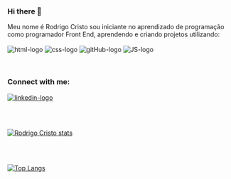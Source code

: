 ### Hi there 👋

Meu nome é Rodrigo Cristo sou iniciante no aprendizado de programação como programador Front End, aprendendo e criando projetos utilizando:
<br>
<br>
<img src="https://img.shields.io/badge/HTML5-E34F26?style=for-the-badge&logo=html5&logoColor=white" alt="html-logo"/>
<img src="https://img.shields.io/badge/CSS3-1572B6?style=for-the-badge&logo=css3&logoColor=white" alt="css-logo"/>
<img src="https://img.shields.io/badge/GitHub-100000?style=for-the-badge&logo=github&logoColor=white" alt="gitHub-logo"/>
<img src="https://img.shields.io/badge/JavaScript-F7DF1E?style=for-the-badge&logo=javascript&logoColor=black" alt="JS-logo"/>


<br>



### Connect with me:

<p>
  <a href="https://www.linkedin.com/in/rodrigo-moreira-scudeler-cri-2724a930/">
    <img src="https://img.shields.io/badge/LinkedIn-0077B5?style=for-the-badge&logo=linkedin&logoColor=white" alt="linkedin-logo"/>
  </a>
  </p>
  
  
  <br>
  <br>
  
  [![Rodrigo Cristo stats](https://github-readme-stats.vercel.app/api?username=cristorodrigo)](https://github.com/anuraghazra/github-readme-stats)

<br>
  <br>
  
  [![Top Langs](https://github-readme-stats.vercel.app/api/top-langs/?username=cristorodrigo)](https://github.com/anuraghazra/github-readme-stats)
